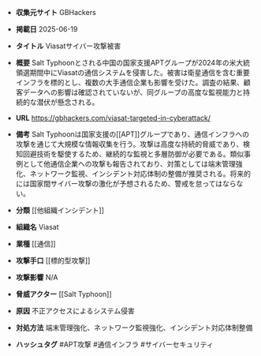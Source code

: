 - **収集元サイト**
GBHackers

- **掲載日**
2025-06-19

- **タイトル**
Viasatサイバー攻撃被害

- **概要**
Salt Typhoonとされる中国の国家支援APTグループが2024年の米大統領選期間中にViasatの通信システムを侵害した。被害は衛星通信を含む重要インフラを標的とし、複数の大手通信企業も影響を受けた。調査の結果、顧客データへの影響は確認されていないが、同グループの高度な監視能力と持続的な潜伏が懸念される。

- **URL**
https://gbhackers.com/viasat-targeted-in-cyberattack/

- **備考**
Salt Typhoonは国家支援の[[APT]]グループであり、通信インフラへの攻撃を通じて大規模な情報収集を行う。攻撃は高度な持続的脅威であり、検知回避技術を駆使するため、継続的な監視と多層防御が必要である。類似事例として他通信企業への攻撃も報告されており、対策としては端末管理強化、ネットワーク監視、インシデント対応体制の整備が推奨される。将来的には国家間サイバー攻撃の激化が予想されるため、警戒を怠ってはならない。

- **分類**
[[他組織インシデント]]

- **組織名**
Viasat

- **業種**
[[通信]]

- **攻撃手口**
[[標的型攻撃]]

- **攻撃影響**
N/A

- **脅威アクター**
[[Salt Typhoon]]

- **原因**
不正アクセスによるシステム侵害

- **対処方法**
端末管理強化、ネットワーク監視強化、インシデント対応体制整備

- **ハッシュタグ**
#APT攻撃 #通信インフラ #サイバーセキュリティ
